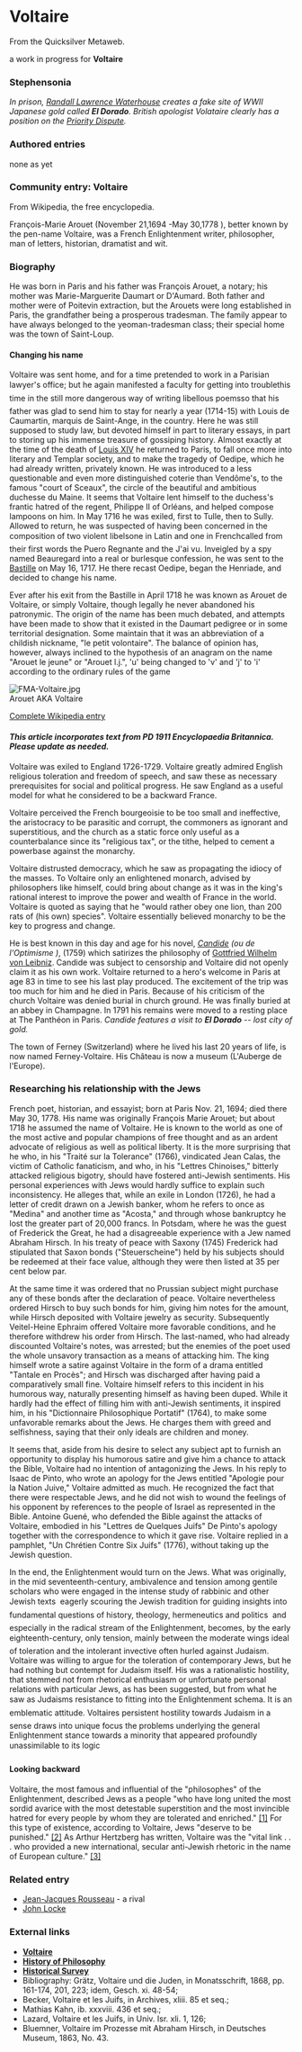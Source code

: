 
# Voltaire

From the Quicksilver Metaweb.

a work in progress for **Voltaire**
### Stephensonia


*In prison, [Randall Lawrence Waterhouse](/stephenson-neal-cryptonomicon-randy-waterhouse) creates a fake site of WWII Japanese gold called **El Dorado**. British apologist Volataire clearly has a position on the [Priority Dispute](/newton-vs-leibniz).*

### Authored entries


none as yet

### Community entry: Voltaire

 
From Wikipedia, the free encyclopedia. 

François-Marie Arouet (November 21,1694 -May 30,1778 ), better known by the pen-name Voltaire, was a French Enlightenment writer, philosopher, man of letters, historian, dramatist and wit.

### Biography

 
He was born in Paris and his father was François Arouet, a notary; his mother was Marie-Marguerite Daumart or D'Aumard. Both father and mother were of Poitevin extraction, but the Arouets were long established in Paris, the grandfather being a prosperous tradesman. The family appear to have always belonged to the yeoman-tradesman class; their special home was the town of Saint-Loup.

#### Changing his name


Voltaire was sent home, and for a time pretended to work in a Parisian lawyer's office; but he again manifested a faculty for getting into troublethis time in the still more dangerous way of writing libellous poemsso that his father was glad to send him to stay for nearly a year (1714-15) with Louis de Caumartin, marquis de Saint-Ange, in the country. Here he was still supposed to study law, but devoted himself in part to literary essays, in part to storing up his immense treasure of gossiping history. Almost exactly at the time of the death of [Louis XIV](/louis-xiv) he returned to Paris, to fall once more into literary and Templar society, and to make the tragedy of Oedipe, which he had already written, privately known. He was introduced to a less questionable and even more distinguished coterie than Vendôme's, to the famous "court of Sceaux", the circle of the beautiful and ambitious duchesse du Maine. It seems that Voltaire lent himself to the duchess's frantic hatred of the regent, Philippe II of Orléans, and helped compose lampoons on him. In May 1716 he was exiled, first to Tulle, then to Sully. Allowed to return, he was suspected of having been concerned in the composition of two violent libelsone in Latin and one in Frenchcalled from their first words the Puero Regnante and the J'ai vu. Inveigled by a spy named Beauregard into a real or burlesque confession, he was sent to the [Bastille](/bastille) on May 16, 1717. He there recast Oedipe, began the Henriade, and decided to change his name. 

Ever after his exit from the Bastille in April 1718 he was known as Arouet de Voltaire, or simply Voltaire, though legally he never abandoned his patronymic. The origin of the name has been much debated, and attempts have been made to show that it existed in the Daumart pedigree or in some territorial designation. Some maintain that it was an abbreviation of a childish nickname, "le petit volontaire". The balance of opinion has, however, always inclined to the hypothesis of an anagram on the name "Arouet le jeune" or "Arouet l.j.", 'u' being changed to 'v' and 'j' to 'i' according to the ordinary rules of the game

![FMA-Voltaire.jpg](/https://web.archive.org/web/20060725223341im_/http://en.wikipedia.org/upload/e/e2/FMA-Voltaire.jpg)  
Arouet AKA Voltaire

[Complete Wikipedia entry](/http-en-wikipedia-org-wiki-voltaire)

#### *This article incorporates text from PD 1911 Encyclopaedia Britannica. Please update as needed.*


Voltaire was exiled to England 1726-1729. Voltaire greatly admired English religious toleration and freedom of speech, and saw these as necessary prerequisites for social and political progress. He saw England as a useful model for what he considered to be a backward France.

Voltaire perceived the French bourgeoisie to be too small and ineffective, the aristocracy to be parasitic and corrupt, the commoners as ignorant and superstitious, and the church as a static force only useful as a counterbalance since its "religious tax", or the tithe, helped to cement a powerbase against the monarchy. 

Voltaire distrusted democracy, which he saw as propagating the idiocy of the masses. To Voltaire only an enlightened monarch, advised by philosophers like himself, could bring about change as it was in the king's rational interest to improve the power and wealth of France in the world. Voltaire is quoted as saying that he "would rather obey one lion, than 200 rats of (his own) species". Voltaire essentially believed monarchy to be the key to progress and change. 

He is best known in this day and age for his novel, *[Candide](/candide) (ou de l'Optimisme )*, (1759) which satirizes the philosophy of [Gottfried Wilhelm von Leibniz](/gottfried-wilhelm-von-leibniz). Candide was subject to censorship and Voltaire did not openly claim it as his own work. Voltaire returned to a hero's welcome in Paris at age 83 in time to see his last play produced. The excitement of the trip was too much for him and he died in Paris. Because of his criticism of the church Voltaire was denied burial in church ground. He was finally buried at an abbey in Champagne. In 1791 his remains were moved to a resting place at The Panthéon in Paris. *Candide features a visit to **El Dorado** -- lost city of gold.*

The town of Ferney (Switzerland) where he lived his last 20 years of life, is now named Ferney-Voltaire. His Château is now a museum (L'Auberge de l'Europe). 

### Researching his relationship with the Jews


French poet, historian, and essayist; born at Paris Nov. 21, 1694; died there May 30, 1778. His name was originally François Marie Arouet; but about 1718 he assumed the name of Voltaire. He is known to the world as one of the most active and popular champions of free thought and as an ardent advocate of religious as well as political liberty. It is the more surprising that he who, in his "Traité sur la Tolerance" (1766), vindicated Jean Calas, the victim of Catholic fanaticism, and who, in his "Lettres Chinoises," bitterly attacked religious bigotry, should have fostered anti-Jewish sentiments. His personal experiences with Jews would hardly suffice to explain such inconsistency. He alleges that, while an exile in London (1726), he had a letter of credit drawn on a Jewish banker, whom he refers to once as "Medina" and another time as "Acosta," and through whose bankruptcy he lost the greater part of 20,000 francs. In Potsdam, where he was the guest of Frederick the Great, he had a disagreeable experience with a Jew named Abraham Hirsch. In his treaty of peace with Saxony (1745) Frederick had stipulated that Saxon bonds ("Steuerscheine") held by his subjects should be redeemed at their face value, although they were then listed at 35 per cent below par.

At the same time it was ordered that no Prussian subject might purchase any of these bonds after the declaration of peace. Voltaire nevertheless ordered Hirsch to buy such bonds for him, giving him notes for the amount, while Hirsch deposited with Voltaire jewelry as security. Subsequently Veitel-Heine Ephraim offered Voltaire more favorable conditions, and he therefore withdrew his order from Hirsch. The last-named, who had already discounted Voltaire's notes, was arrested; but the enemies of the poet used the whole unsavory transaction as a means of attacking him. The king himself wrote a satire against Voltaire in the form of a drama entitled "Tantale en Procès"; and Hirsch was discharged after having paid a comparatively small fine. Voltaire himself refers to this incident in his humorous way, naturally presenting himself as having been duped. While it hardly had the effect of filling him with anti-Jewish sentiments, it inspired him, in his "Dictionnaire Philosophique Portatif" (1764), to make some unfavorable remarks about the Jews. He charges them with greed and selfishness, saying that their only ideals are children and money.

It seems that, aside from his desire to select any subject apt to furnish an opportunity to display his humorous satire and give him a chance to attack the Bible, Voltaire had no intention of antagonizing the Jews. In his reply to Isaac de Pinto, who wrote an apology for the Jews entitled "Apologie pour la Nation Juive," Voltaire admitted as much. He recognized the fact that there were respectable Jews, and he did not wish to wound the feelings of his opponent by references to the people of Israel as represented in the Bible. Antoine Guené, who defended the Bible against the attacks of Voltaire, embodied in his "Lettres de Quelques Juifs" De Pinto's apology together with the correspondence to which it gave rise. Voltaire replied in a pamphlet, "Un Chrétien Contre Six Juifs" (1776), without taking up the Jewish question.

In the end, the Enlightenment would turn on the Jews. What was originally, in the mid seventeenth-century, ambivalence and tension among gentile scholars who were engaged in the intense study of rabbinic and other Jewish texts  eagerly scouring the Jewish tradition for guiding insights into fundamental questions of history, theology, hermeneutics and politics  and especially in the radical stream of the Enlightenment, becomes, by the early eighteenth-century, only tension, mainly between the moderate wings ideal of toleration and the intolerant invective often hurled against Judaism. Voltaire was willing to argue for the toleration of contemporary Jews, but he had nothing but contempt for Judaism itself. His was a rationalistic hostility, that stemmed not from rhetorical enthusiasm or unfortunate personal relations with particular Jews, as has been suggested, but from what he saw as Judaisms resistance to fitting into the Enlightenment schema. It is an emblematic attitude. Voltaires persistent hostility towards Judaism in a sense draws into unique focus the problems underlying the general Enlightenment stance towards a minority that appeared profoundly unassimilable to its logic 

#### Looking backward


Voltaire, the most famous and influential of the "philosophes" of the Enlightenment, described Jews as a people "who have long united the most sordid avarice with the most detestable superstition and the most invincible hatred for every people by whom they are tolerated and enriched." [[1]](/http-motlc-wiesenthal-com-resources-education-historicalsurvey-26) For this type of existence, according to Voltaire, Jews "deserve to be punished." [[2]](/http-motlc-wiesenthal-com-resources-education-historicalsurvey-27) As Arthur Hertzberg has written, Voltaire was the "vital link . . . who provided a new international, secular anti-Jewish rhetoric in the name of European culture." [[3]](/http-motlc-wiesenthal-com-resources-education-historicalsurvey-28)

### Related entry


* [Jean-Jacques Rousseau](/jean-jacques-rousseau) - a rival
* [John Locke](/john-locke)


### External links


* **[Voltaire](/http-www-wsu-edu-8080-wldciv-world-civ-reader-world-civ-reader-2-voltaire-html)**
* **[History of Philosophy](/http-history-hanover-edu-texts-voltaire-volindex-htm)**
* **[Historical Survey](/http-motlc-wiesenthal-com-resources-education-historicalsurvey)**
* Bibliography: Grätz, Voltaire und die Juden, in Monatsschrift, 1868, pp. 161-174, 201, 223; idem, Gesch. xi. 48-54;
* Becker, Voltaire et les Juifs, in Archives, xliii. 85 et seq.;
* Mathias Kahn, ib. xxxviii. 436 et seq.;
* Lazard, Voltaire et les Juifs, in Univ. Isr. xli. 1, 126;
* Bluemner, Voltaire im Prozesse mit Abraham Hirsch, in Deutsches Museum, 1863, No. 43.
